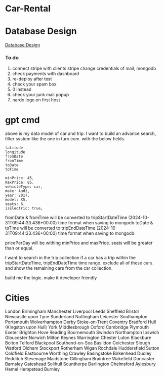 # Car-Rental

# Database Design

[Database Design](https://miro.com/welcomeonboard/NSt2cERWeTZPeU5NKzZPeEI3YXM2QzlNN2Y5RmM0eWh1dzlWanBrZE9DZDJnOENxWWVpTjY2Y0w2Y1I1SWMrNkFkZXp0OEd2TmI0TEFKa0tFSlZqNXZhb3RCck9HTUtFSFRwdXkyVkxtQWRPaVdGMTd2VzZCdTZKWHNWRDhyZDJBd044SHFHaVlWYWk0d3NxeHNmeG9BPT0hdjE=?share_link_id=675653189373)

### To do

1. connect stripe with clients stripe change credentials of mail, mongodb
2. check payments with dashboard
3. re-deploy after test
4. check your spam box
5. 0 instead 
6. check your junk mail popup
7. nardo logo on first host 

# gpt cmd

above is my data model of car and trip. I want to build an advance search, filter system like the one in turo.com. with the below fields.

    latitude
    longitude
    fromDate
    fromTime
    toDate
    toTime

    minPrice: 45,
    maxPrice: 85,
    vehicleType: car,
    make: Audi,
    year: 2017,
    model: X5,
    seats: 6,
    isElectric: true,

fromDate & fromTime will be converted to tripStartDateTime (2024-10-31T09:44:33.436+00:00) time format when saving to mongodb
toDate & toTime will be converted to tripEndDateTime (2024-10-31T09:44:33.436+00:00) time format when saving to mongodb

pricePerDay will be withing minPrice and maxPrice.
seats will be greater than or equal.

I want to search in the trip collection if a car has a trip within the tripStartDateTime, tripEndDateTime time range. exclude all of these cars. and show the remaining cars from the car collection.

build me the logic. make it developer friendly

# Cities

London
Birmingham
Manchester
Liverpool
Leeds
Sheffield
Bristol
Newcastle upon Tyne
Sunderland
Nottingham
Leicester
Southampton
Portsmouth
Wolverhampton
Derby
Stoke-on-Trent
Coventry
Bradford
Hull (Kingston upon Hull)
York
Middlesbrough
Oxford
Cambridge
Plymouth
Exeter
Brighton
Hove
Reading
Bournemouth
Swindon
Northampton
Ipswich
Gloucester
Norwich
Milton Keynes
Warrington
Chester
Luton
Blackburn
Bolton
Telford
Blackpool
Southend-on-Sea
Basildon
Colchester
Slough
Watford
Oldham
Stockport
Rotherham
Wigan
Rochdale
Huddersfield
Sutton Coldfield
Eastbourne
Worthing
Crawley
Basingstoke
Birkenhead
Dudley
Redditch
Stevenage
Maidstone
Gillingham
Braintree
Wakefield
Doncaster
Barnsley
Gateshead
Solihull
Scunthorpe
Darlington
Chelmsford
Aylesbury
Hemel Hempstead
Burnley
